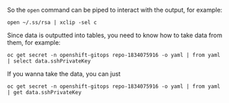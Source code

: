 So the `open` command can be piped to interact with the output, for example:

`open ~/.ss/rsa | xclip -sel c`

Since data is outputted into tables, you need to know how to take data from them, for example:

`oc get secret -n openshift-gitops repo-1834075916 -o yaml | from yaml | select data.sshPrivateKey`

If you wanna take the data, you can just

`oc get secret -n openshift-gitops repo-1834075916 -o yaml | from yaml | get data.sshPrivateKey`